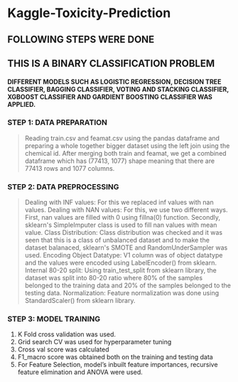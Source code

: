 # Kaggle-Toxicity-Prediction

## FOLLOWING STEPS WERE DONE
## THIS IS A  BINARY CLASSIFICATION PROBLEM

#### DIFFERENT MODELS SUCH AS LOGISTIC REGRESSION, DECISION TREE CLASSIFIER, BAGGING CLASSIFIER, VOTING AND STACKING CLASSIFIER, XGBOOST CLASSIFIER AND GARDIENT BOOSTING CLASSIFIER WAS APPLIED.

### STEP 1: DATA PREPARATION
> Reading train.csv and feamat.csv using the pandas dataframe and preparing a whole together bigger dataset using the left join using the chemical id. After merging both train and feamat, we get a combined dataframe which has (77413, 1077) shape meaning that there are 77413 rows and 1077 columns.


### STEP 2: DATA PREPROCESSING
> Dealing with INF values: For this we replaced inf values with nan values.
> Dealing with NAN values: For this, we use two different ways. First, nan values are filled with 0 using fillna(0) function. Secondly, sklearn's SimpleImputer class is used to fill nan values with mean value.
> Class Distribution: Class distribution was checked and it was seen that this is a class of unbalanced dataset and to make the dataset balanaced, sklearn's SMOTE and RandomUnderSampler was used.
> Encoding Object Datatype: V1 column was of object datatype and the values were encoded using LabelEncoder() from sklearn.
> Internal 80-20 split: Using train_test_split from sklearn library, the dataset was split into 80-20 ratio where 80% of the samples belonged to the training data and 20% of the samples belonged to the testing data.
> Normalization: Feature normalization was done using StandardScaler() from sklearn library.
 
 
### STEP 3: MODEL TRAINING
1. K Fold cross validation was used.
2. Grid search CV was used for hyperparameter tuning
3. Cross val score was calculated
4. F1_macro score was obtained both on the training and testing data
5. For Feature Selection, model’s inbuilt feature importances, recursive feature elimination and ANOVA were used.
